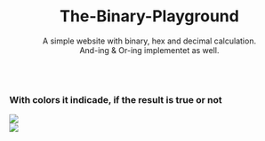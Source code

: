 # <div align="center">The-Binary-Playground</div>
<div align="center">A simple website with binary, hex and decimal calculation.</div>
<div align="center">And-ing & Or-ing implementet as well.</div>

<br><br>
### With colors it indicade, if the result is true or not

<div>
<img src="https://i.gyazo.com/2c8142bdfc508668c2fbe946a8303841.png"/>
</div>
<div>
<img src="https://i.gyazo.com/cea6e0ee040c1fed6aa86f523b7ebcd8.png"/>
</div>
